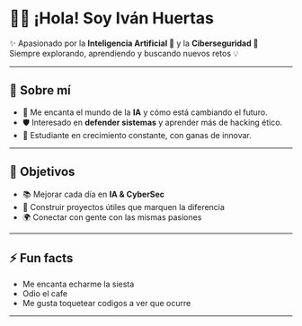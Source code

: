 # 👨‍💻 ¡Hola! Soy **Iván Huertas**  

✨ Apasionado por la **Inteligencia Artificial 🤖** y la **Ciberseguridad 🔐**  
Siempre explorando, aprendiendo y buscando nuevos retos 💡  

---

## 🌟 Sobre mí  
- 🧠 Me encanta el mundo de la **IA** y cómo está cambiando el futuro.  
- 🛡️ Interesado en **defender sistemas** y aprender más de hacking ético.  
- 🚀 Estudiante en crecimiento constante, con ganas de innovar.  

---

## 🎯 Objetivos  
- 📚 Mejorar cada día en **IA & CyberSec**  
- 💼 Construir proyectos útiles que marquen la diferencia  
- 🌍 Conectar con gente con las mismas pasiones  

---

## ⚡ Fun facts  
- Me encanta echarme la siesta
- Odio el cafe 
- Me gusta toquetear codigos a ver que ocurre
---



